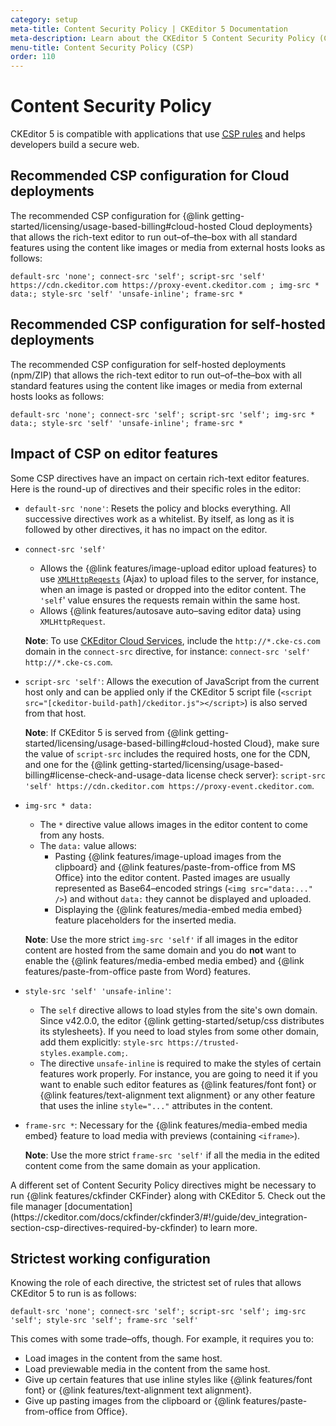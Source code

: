 ```yaml
---
category: setup
meta-title: Content Security Policy | CKEditor 5 Documentation
meta-description: Learn about the CKEditor 5 Content Security Policy (CSP).
menu-title: Content Security Policy (CSP)
order: 110
---
```


# Content Security Policy

CKEditor&nbsp;5 is compatible with applications that use [<abbr title="Content Security Policy">CSP</abbr> rules](https://developer.mozilla.org/en-US/docs/Web/HTTP/CSP) and helps developers build a secure web.

## Recommended CSP configuration for Cloud deployments

The recommended CSP configuration for {@link getting-started/licensing/usage-based-billing#cloud-hosted Cloud deployments} that allows the rich-text editor to run out–of–the–box with all standard features using the content like images or media from external hosts looks as follows:

```
default-src 'none'; connect-src 'self'; script-src 'self' https://cdn.ckeditor.com https://proxy-event.ckeditor.com ; img-src * data:; style-src 'self' 'unsafe-inline'; frame-src *
```

## Recommended CSP configuration for self-hosted deployments

The recommended CSP configuration for self-hosted deployments (npm/ZIP) that allows the rich-text editor to run out–of–the–box with all standard features using the content like images or media from external hosts looks as follows:

```
default-src 'none'; connect-src 'self'; script-src 'self'; img-src * data:; style-src 'self' 'unsafe-inline'; frame-src *
```

## Impact of CSP on editor features

Some CSP directives have an impact on certain rich-text editor features. Here is the round-up of directives and their specific roles in the editor:

* `default-src 'none'`: Resets the policy and blocks everything. All successive directives work as a whitelist. By itself, as long as it is followed by other directives, it has no impact on the editor.
* `connect-src 'self'`
	* Allows the {@link features/image-upload editor upload features} to use [`XMLHttpReqests`](https://developer.mozilla.org/en-US/docs/Web/API/XMLHttpRequest) (Ajax) to upload files to the server, for instance, when an image is pasted or dropped into the editor content. The `'self`' value ensures the requests remain within the same host.
	* Allows {@link features/autosave auto–saving editor data} using `XMLHttpRequest`.

	**Note**: To use [CKEditor Cloud Services](https://ckeditor.com/ckeditor-cloud-services/), include the `http://*.cke-cs.com` domain in the `connect-src` directive, for instance: `connect-src 'self' http://*.cke-cs.com`.
* `script-src 'self'`: Allows the execution of JavaScript from the current host only and can be applied only if the CKEditor&nbsp;5 script file (`<script src="[ckeditor-build-path]/ckeditor.js"></script>`) is also served from that host.

	**Note**: If CKEditor&nbsp;5 is served from {@link getting-started/licensing/usage-based-billing#cloud-hosted Cloud}, make sure the value of `script-src` includes the required hosts, one for the CDN, and one for the {@link getting-started/licensing/usage-based-billing#license-check-and-usage-data license check server}: `script-src 'self' https://cdn.ckeditor.com https://proxy-event.ckeditor.com`.
* `img-src * data:`
	* The `*` directive value allows images in the editor content to come from any hosts.
	* The `data:` value allows:
		* Pasting {@link features/image-upload images from the clipboard} and {@link features/paste-from-office from MS Office} into the editor content. Pasted images are usually represented as Base64–encoded strings (`<img src="data:..." />`) and without `data:` they cannot be displayed and uploaded.
		* Displaying the {@link features/media-embed media embed} feature placeholders for the inserted media.

	**Note**: Use the more strict `img-src 'self'` if all images in the editor content are hosted from the same domain and you do **not** want to enable the {@link features/media-embed media embed} and {@link features/paste-from-office paste from Word} features.
* `style-src 'self' 'unsafe-inline'`:
	* The `self` directive allows to load styles from the site's own domain. Since v42.0.0, the editor {@link getting-started/setup/css distributes its stylesheets}. If you need to load styles from some other domain, add them explicitly: `style-src https://trusted-styles.example.com;`.
	* The directive `unsafe-inline` is required to make the styles of certain features work properly. For instance, you are going to need it if you want to enable such editor features as {@link features/font font} or {@link features/text-alignment text alignment} or any other feature that uses the inline `style="..."` attributes in the content.
* `frame-src *`: Necessary for the {@link features/media-embed media embed} feature to load media with previews (containing `<iframe>`).

	**Note**: Use the more strict `frame-src 'self'` if all the media in the edited content come from the same domain as your application.

<info-box>
	A different set of Content Security Policy directives might be necessary to run {@link features/ckfinder CKFinder} along with CKEditor&nbsp;5. Check out the file manager [documentation](https://ckeditor.com/docs/ckfinder/ckfinder3/#!/guide/dev_integration-section-csp-directives-required-by-ckfinder) to learn more.
</info-box>

## Strictest working configuration

Knowing the role of each directive, the strictest set of rules that allows CKEditor&nbsp;5 to run is as follows:

```
default-src 'none'; connect-src 'self'; script-src 'self'; img-src 'self'; style-src 'self'; frame-src 'self'
```

This comes with some trade–offs, though. For example, it requires you to:

* Load images in the content from the same host.
* Load previewable media in the content from the same host.
* Give up certain features that use inline styles like {@link features/font font} or {@link features/text-alignment text alignment}.
* Give up pasting images from the clipboard or {@link features/paste-from-office from Office}.

